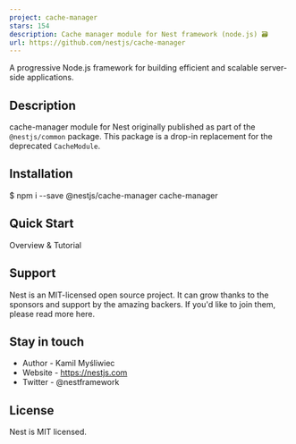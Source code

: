 ```yaml
---
project: cache-manager
stars: 154
description: Cache manager module for Nest framework (node.js) 🗃
url: https://github.com/nestjs/cache-manager
---
```


A progressive Node.js framework for building efficient and scalable server-side applications.

Description
-----------

cache-manager module for Nest originally published as part of the `@nestjs/common` package. This package is a drop-in replacement for the deprecated `CacheModule`.

Installation
------------

$ npm i --save @nestjs/cache-manager cache-manager

Quick Start
-----------

Overview & Tutorial

Support
-------

Nest is an MIT-licensed open source project. It can grow thanks to the sponsors and support by the amazing backers. If you'd like to join them, please read more here.

Stay in touch
-------------

-   Author - Kamil Myśliwiec
-   Website - https://nestjs.com
-   Twitter - @nestframework

License
-------

Nest is MIT licensed.
